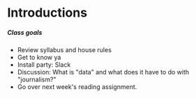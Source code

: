 # Introductions

##### Class goals
- Review syllabus and house rules
- Get to know ya
- Install party: Slack
- Discussion: What is "data" and what does it have to do with "journalism?"
- Go over next week's reading assignment.
